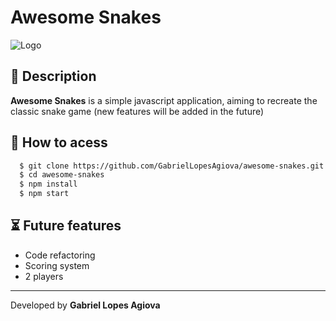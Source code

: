 # Awesome Snakes

![Logo](https://media.giphy.com/media/ERL0m6aaWaZuFA3DrQ/giphy.gif)

## 📰 Description

**Awesome Snakes** is a simple javascript application, aiming to recreate the classic snake game (new features will be added in the future)

## 📁 How to acess

```bash
  $ git clone https://github.com/GabrielLopesAgiova/awesome-snakes.git
  $ cd awesome-snakes
  $ npm install
  $ npm start
```

## ⏳ Future features

- Code refactoring
- Scoring system
- 2 players

---
Developed by **Gabriel Lopes Agiova**
